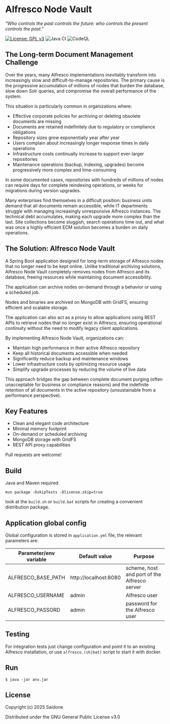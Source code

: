 # Alfresco Node Vault

_"Who controls the past controls the future: who controls the present controls the past."_


[![License: GPL v3](https://img.shields.io/badge/License-GPLv3-blue.svg)](https://www.gnu.org/licenses/gpl-3.0)
![Java CI](https://github.com/saidone75/alfresco-node-vault/actions/workflows/build.yml/badge.svg)
![CodeQL](https://github.com/saidone75/alfresco-node-vault/actions/workflows/codeql.yml/badge.svg)

## The Long-term Document Management Challenge

Over the years, many Alfresco implementations inevitably transform into increasingly slow and difficult-to-manage repositories. The primary cause is the progressive accumulation of millions of nodes that burden the database, slow down Solr queries, and compromise the overall performance of the system.

This situation is particularly common in organizations where:

- Effective corporate policies for archiving or deleting obsolete documents are missing
- Documents are retained indefinitely due to regulatory or compliance obligations
- Repository sizes grow exponentially year after year
- Users complain about increasingly longer response times in daily operations
- Infrastructure costs continually increase to support ever-larger repositories
- Maintenance operations (backup, indexing, upgrades) become progressively more complex and time-consuming

In some documented cases, repositories with hundreds of millions of nodes can require days for complete reindexing operations, or weeks for migrations during version upgrades.

Many enterprises find themselves in a difficult position: business units demand that all documents remain accessible, while IT departments struggle with managing increasingly unresponsive Alfresco instances. The technical debt accumulates, making each upgrade more complex than the last. Site collections become sluggish, search operations time out, and what was once a highly efficient ECM solution becomes a burden on daily operations.

## The Solution: Alfresco Node Vault
A Spring Boot application designed for long-term storage of Alfresco nodes that no longer need to be kept online. Unlike traditional archiving solutions, Alfresco Node Vault completely removes nodes from Alfresco and its database, freeing resources while maintaining document accessibility.

The application can archive nodes on-demand through a behavior or using a scheduled job.

Nodes and binaries are archived on MongoDB with GridFS, ensuring efficient and scalable storage.

The application can also act as a proxy to allow applications using REST APIs to retrieve nodes that no longer exist in Alfresco, ensuring operational continuity without the need to modify legacy client applications.

By implementing Alfresco Node Vault, organizations can:
- Maintain high performance in their active Alfresco repository
- Keep all historical documents accessible when needed
- Significantly reduce backup and maintenance windows
- Lower infrastructure costs by optimizing resource usage
- Simplify upgrade processes by reducing the volume of live data

This approach bridges the gap between complete document purging (often unacceptable for business or compliance reasons) and the indefinite retention of all documents in the active repository (unsustainable from a performance perspective).

## Key Features
- Clean and elegant code architecture
- Minimal memory footprint
- On-demand or scheduled archiving
- MongoDB storage with GridFS
- REST API proxy capabilities

Pull requests are welcome!

## Build
Java and Maven required

`mvn package -DskipTests -Dlicense.skip=true`

look at the `build.sh` or `build.bat` scripts for creating a convenient distribution package.
## Application global config
Global configuration is stored in `application.yml` file, the relevant parameters are:

| Parameter/env variable | Default value         | Purpose                                                                        |
|------------------------|-----------------------|--------------------------------------------------------------------------------|
| ALFRESCO_BASE_PATH     | http://localhost:8080 | scheme, host and port of the Alfresco server                                   |
| ALFRESCO_USERNAME      | admin                 | Alfresco user                                                                  |
| ALFRESCO_PASSORD       | admin                 | password for the Alfresco user                                                 |

## Testing
For integration tests just change configuration and point it to an existing Alfresco installation, or use `alfresco.(sh|bat)` script to start it with docker.
## Run
`$ java -jar anv.jar`
## License
Copyright (c) 2025 Saidone

Distributed under the GNU General Public License v3.0
